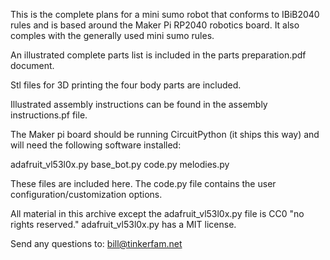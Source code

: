 This is the complete plans for a mini sumo robot that conforms to IBiB2040 rules and is based around the Maker Pi RP2040 robotics board. It also comples with the generally used mini sumo rules.

An illustrated complete parts list is included in the parts preparation.pdf document.

Stl files for 3D printing the four body parts are included.

Illustrated assembly instructions can be found in the assembly instructions.pf file.

The Maker pi board should be running CircuitPython (it ships this way) and will need the following software installed:

adafruit_vl53l0x.py
base_bot.py
code.py
melodies.py

These files are included here. The code.py file contains the user configuration/customization options.

All material in this archive except the adafruit_vl53l0x.py file is CC0 "no rights reserved." adafruit_vl53l0x.py has a MIT license.

Send any questions to: bill@tinkerfam.net
